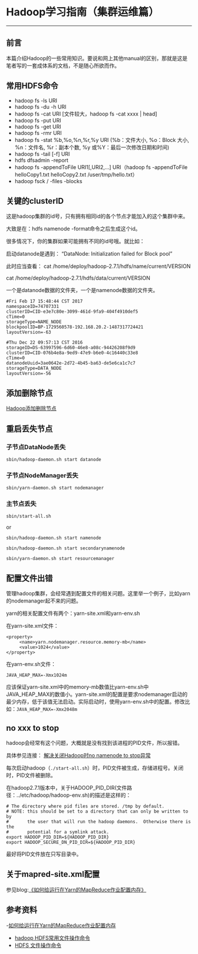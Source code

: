 # Hadoop学习指南（集群运维篇）
-------

## 前言
本篇介绍Hadoop的一些常用知识。要说和网上其他manual的区别，那就是这是笔者写的一套成体系的文档，不是随心所欲而作。


## 常用HDFS命令

- hadoop fs -ls URI
- hadoop fs -du -h URI
- hadoop fs -cat URI [文件较大，hadoop fs -cat xxxx | head]
- hadoop fs -put URI
- hadoop fs -get URI
- hadoop fs -rmr URI
- hadoop fs -stat %b,%o,%n,%r,%y URI (%b：文件大小, %o：Block 大小, %n：文件名, %r：副本个数, %y 或%Y：最后一次修改日期和时间)
- hadoop fs -tail [-f] URI
- hdfs dfsadmin -report
- hadoop fs -appendToFile URI1[,URI2,...] URI（hadoop fs -appendToFile helloCopy1.txt helloCopy2.txt /user/tmp/hello.txt）
- hadoop fsck / -files -blocks

## 关键的clusterID
这是hadoop集群的id号，只有拥有相同id的各个节点才能加入的这个集群中来。

大致是在：hdfs namenode -format命令之后生成这个id。

很多情况下，你的集群如果可能拥有不同的id号哦。就比如：

启动datanode是遇到： “DataNode: Initialization failed for Block pool”

此时应当查看：
cat /home/deploy/hadoop-2.7.1/hdfs/name/current/VERSION

cat /home/deploy/hadoop-2.7.1/hdfs/data/current/VERSION

一个是datanode数据的文件夹，一个是namenode数据的文件夹。

```
#Fri Feb 17 15:48:44 CST 2017
namespaceID=74707331
clusterID=CID-e3e7c80e-3099-461d-9fa9-404f4910def5
cTime=0
storageType=NAME_NODE
blockpoolID=BP-1729560578-192.168.20.2-1487317724421
layoutVersion=-63
```

```
#Thu Dec 22 09:57:13 CST 2016
storageID=DS-63997596-6d60-46e8-a08c-94426208f9d9
clusterID=CID-076b4e8a-9ed9-47e9-b6e0-4c16440c33e8
cTime=0
datanodeUuid=3ae0642e-2d72-4b45-ba63-de5e6ca1c7c7
storageType=DATA_NODE
layoutVersion=-56
```

## 添加删除节点
[Hadoop添加删除节点](https://my.oschina.net/MrMichael/blog/291802)



## 重启丢失节点

### 子节点DataNode丢失

`sbin/hadoop-daemon.sh start datanode`

### 子节点NodeManager丢失

`sbin/yarn-daemon.sh start nodemanager`

### 主节点丢失
`sbin/start-all.sh`

or

`sbin/hadoop-daemon.sh start namenode`

`sbin/hadoop-daemon.sh start secondarynamenode`

`sbin/yarn-daemon.sh start resourcemanager`

## 配置文件出错
管理hadoop集群，会经常遇到配置文件的相关问题。这里举一个例子，比如yarn的nodemanager起不来的问题。

yarn的相关配置文件有两个：yarn-site.xml和yarn-env.sh

在yarn-site.xml文件：

```
<property>
     <name>yarn.nodemanager.resource.memory-mb</name>
     <value>1024</value>
</property>
```
在yarn-env.sh文件：

```
JAVA_HEAP_MAX=-Xmx1024m
```

应该保证yarn-site.xml中的memory-mb数值比yarn-env.sh中JAVA_HEAP_MAX的数值小。yarn-site.xml的配置是要求nodemanager启动的最少内存，低于该值无法启动。实际启动时，使用yarn-env.sh中的配置。修改比如：`JAVA_HEAP_MAX=-Xmx2048m`


## no xxx to stop

hadoop会经常有这个问题，大概就是没有找到该进程的PID文件，所以报错。

具体参见连接：
[解决关闭Hadoop时no namenode to stop异常](http://blog.csdn.net/gyqjn/article/details/50805472)

每次启动hadoop（`./start-all.sh`）时，PID文件被生成，存储进程号。关闭时，PID文件被删除。

在hadoop2.7.1版本中，关于HADOOP_PID_DIR(文件路径：../etc/hadoop/hadoop-env.sh)的描述是这样的：

```
# The directory where pid files are stored. /tmp by default.
# NOTE: this should be set to a directory that can only be written to by
#       the user that will run the hadoop daemons.  Otherwise there is the
#       potential for a symlink attack.
export HADOOP_PID_DIR=${HADOOP_PID_DIR}
export HADOOP_SECURE_DN_PID_DIR=${HADOOP_PID_DIR}
```

最好将PID文件放在只写目录中。

## 关于mapred-site.xml配置

参见blog:[《如何给运行在Yarn的MapReduce作业配置内存》](https://www.iteblog.com/archives/1945)



## 参考资料

-[如何给运行在Yarn的MapReduce作业配置内存](https://www.iteblog.com/archives/1945)
- [hadoop HDFS常用文件操作命令](https://segmentfault.com/a/1190000002672666)
- [HDFS 文件操作命令](http://book.51cto.com/art/201409/452359.htm)